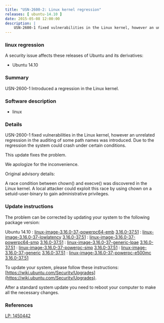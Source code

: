 ```yaml
---
title: "USN-2600-2: Linux kernel regression"
releases: [ ubuntu-14.10 ]
date: 2015-05-08 12:00:00
description: |
    USN-2600-1 fixed vulnerabilities in the Linux kernel, however an unrelated regression in the auditing of some path names was introduced. Due to the regression the system could crash under certain conditions.
--- 
```

 
### linux regression

A security issue affects these releases of Ubuntu and its derivatives:

* Ubuntu 14.10

### Summary

USN-2600-1 Introduced a regression in the Linux kernel. 

### Software description

* linux 

### Details

USN-2600-1 fixed vulnerabilities in the Linux kernel, however an unrelated regression in the auditing of some path names was introduced. Due to the regression the system could crash under certain conditions.

This update fixes the problem.

We apologize for the inconvenience.

Original advisory details:

 A race condition between chown() and execve() was discovered in the Linux kernel. A local attacker could exploit this race by using chown on a setuid-user-binary to gain administrative privileges. 

### Update instructions

The problem can be corrected by updating your system to the following package version:

Ubuntu 14.10
 : [linux-image-3.16.0-37-powerpc64-emb](https://launchpad.net/ubuntu/+source/linux) <span> [3.16.0-37.51](https://launchpad.net/ubuntu/+source/linux/3.16.0-37.51) </span> 
 : [linux-image-3.16.0-37-lowlatency](https://launchpad.net/ubuntu/+source/linux) <span> [3.16.0-37.51](https://launchpad.net/ubuntu/+source/linux/3.16.0-37.51) </span> 
 : [linux-image-3.16.0-37-powerpc64-smp](https://launchpad.net/ubuntu/+source/linux) <span> [3.16.0-37.51](https://launchpad.net/ubuntu/+source/linux/3.16.0-37.51) </span> 
 : [linux-image-3.16.0-37-generic-lpae](https://launchpad.net/ubuntu/+source/linux) <span> [3.16.0-37.51](https://launchpad.net/ubuntu/+source/linux/3.16.0-37.51) </span> 
 : [linux-image-3.16.0-37-powerpc-smp](https://launchpad.net/ubuntu/+source/linux) <span> [3.16.0-37.51](https://launchpad.net/ubuntu/+source/linux/3.16.0-37.51) </span> 
 : [linux-image-3.16.0-37-generic](https://launchpad.net/ubuntu/+source/linux) <span> [3.16.0-37.51](https://launchpad.net/ubuntu/+source/linux/3.16.0-37.51) </span> 
 : [linux-image-3.16.0-37-powerpc-e500mc](https://launchpad.net/ubuntu/+source/linux) <span> [3.16.0-37.51](https://launchpad.net/ubuntu/+source/linux/3.16.0-37.51) </span> 

To update your system, please follow these instructions: [https://wiki.ubuntu.com/Security/Upgrades](https://wiki.ubuntu.com/Security/Upgrades).

After a standard system update you need to reboot your computer to make all the necessary changes. 

### References

 [LP: 1450442](https://launchpad.net/bugs/1450442)
 
